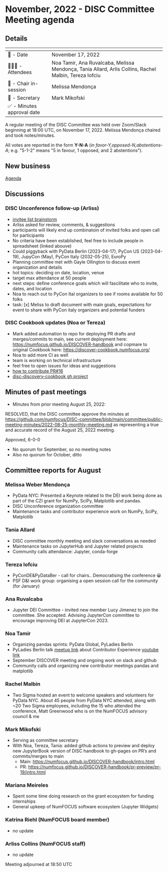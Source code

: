 # November, 2022 - DISC Committee Meeting agenda

## Details

| <!-- -->    | <!-- -->    |
|-----------|---|
| 📅 - Date | November 17, 2022 |
| 🙋🏽‍♀️ - Attendees | Noa Tamir, Ana Ruvalcaba, Melissa Mendonça, Tania Allard, Arlis Collins, Rachel Malbin, Tereza Iofciu |
| 💬 - Chair in-session | Melissa Mendonça  |
| 📝 - Secretary | Mark Mikofski  |
| ✅ - Minutes approval date |   |

A regular meeting of the DISC Committee was held over Zoom/Slack beginning at 18:00 UTC, on November 17, 2022. Melissa Mendonça chaired and took notes/minutes.

All votes are reported in the form **Y-N-A** (*in favor-Y‚opposed-N‚abstentions-A*; e.g. "5-1-2" means "5 in favour, 1 opposed, and 2 abstentions").

## New business

[Agenda](https://docs.google.com/document/d/1sVgmR92_mARTUZXP-pSIiHT6PgMsJtylqP2y2VCV0E4/)

## Discussions

### DISC Unconference follow-up (Arliss)
- [invitee list brainstorm](https://docs.google.com/spreadsheets/d/158TAICTeqzqdonVwnh3aR-AMhD2Z3S9dBen-mL0Kujg/)
- Arliss asked for review, comments, & suggestions
- participants will likely end up combinatoin of invited folks and open call for participants
- No criteria have been established, feel free to include people in spreadsheet (linked abouve)
- Could piggyback with PyData Berlin (2023-04-17), PyCon US (2023-04-19), JupyCon (May), PyCon Italy (2032-05-25), EuroPy
- Planning committee met with Gayle Ollington to discuss event organization and details
- hot topics: deciding on date, location, venue
- target max attendance at 50 people
- next steps: define conference goals which will fascilitate who to invite, dates, and location
- Noa to reach out to PyCon Ital organizers to see if rooms available for 50 folks
- task: [x] Meliss to draft document with main goals, expectations for event to share with PyCon italy organizers and potential funders

### DISC Cookbook updates (Noa or Tereza)
- Mark added automation to repo for deploying PR drafts and merges/commits to main, see current deployment here: https://numfocus.github.io/DISCOVER-handbook and copmare to original Cookbook here: https://discover-cookbook.numfocus.org/
- Noa to add more CI as well
- team is working on technical infrastructure
- feel free to open issues for ideas and suggestions
- [how to contribute PR#16](https://github.com/numfocus/DISCOVER-handbook/pull/16)
- [disc-discovery-cookbook gh project](https://github.com/orgs/numfocus/projects/3)

## Minutes of past meetings

* Minutes from prior meeting August 25, 2022:

RESOLVED, that the DISC committee approve the minutes at https://github.com/numfocus/DISC-committee/blob/main/committee/public-meeting-minutes/2022-08-25-monthly-meeting.md as representing a true and accurate record of the August 25, 2022 meeting.

Approved, 6-0-0

* No quorum for September, so no meeting notes
* Also no quorum for October, ditto

## Committee reports for August

### Melissa Weber Mendonça
* PyData NYC: Presented a Keynote related to the DEI work being done as part of the CZI grant for NumPy, SciPy, Matplotlib and pandas.
* DISC Unconference organization committee
* Maintenance tasks and contributor experience work on NumPy, SciPy, Matplotlib

### Tania Allard 
* DISC committee monthly meeting and slack conversations as needed 
* Maintenance tasks on JupyterHub and Jupyter related projects
* Community calls attendance: Jupyter, conda-forge

### Tereza Iofciu
* PyConDE&PyDataBer - call for chairs.. Democratising the conference 😀
* PSF D&I work group: organising a open session call for the community (for January)

### Ana Ruvalcaba
* Jupyter DEI Committee - invited new member Lucy Jimenez to join the committee. She accepted. Advising JupyterCon committee to encourage improving DEI at JupyterCon 2023.

### Noa Tamir
* Organizing pandas sprints: PyData Global, PyLadies Berlin
* PyLadies Berlin talk [meetup link](https://www.meetup.com/pyladies-berlin/events/288724284/) about Contributor Experience [youtube link](https://youtu.be/CMLW3Gnillo?t=4065)
* September DISCOVER meeting and ongoing work on slack and github
* Community calls and organizing new contributor meetings pandas and matplotlib

### Rachel Malbin
* Two Sigma hosted an event to welcome speakers and volunteers for PyData NYC. About 45 people from PyData NYC attended, along with ~20 Two Sigma employees, including the 15  who attended the conference,  Matt Greenwood who is on the NumFOCUS advisory council & me

### Mark Mikofski
* Serving as committee secretary
* With Noa, Tereza, Tania: added github actions to preview and deploy new JupyterBook version  of DISC handbook to gh-pages on PR’s and commits/merges to main
    - Main: https://numfocus.github.io/DISCOVER-handbook/intro.html 
    - PR: https://numfocus.github.io/DISCOVER-handbook/pr-preview/pr-19/intro.html

### Mariana Meireles
* Spent some time doing research on the grant ecosystem for funding internships
* General upkeep of NumFOCUS software ecosystem (Jupyter Widgets)

### Katrina Riehl (NumFOCUS board member)
* no update

### Arliss Collins (NumFOCUS staff)
* no update

Meeting adjourned at 18:50 UTC
